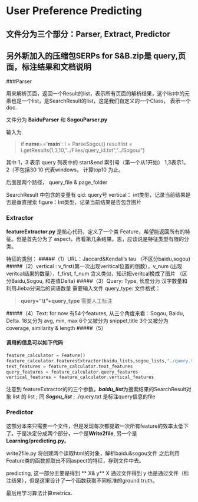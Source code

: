# User Preference Predicting 

## 文件分为三个部分：Parser, Extract, Predictor
## 另外新加入的压缩包SERPs for S&B.zip是 query,页面，标注结果和文档说明

###Parser 

用来解析页面，返回一个Result的list，表示所有页面的解析结果，这个list中的元素也是一个list，是SearchResult的list，这是我们自定义的一个Class， 表示一个doc. 

文件分为 **BaiduParser** 和 **SogouParser.py**

输入为
>if __name__=='__main__':
>	l = ParseSogou()
>	resultlist  = l.getResults(1,3,10,"../Files/query_id.txt","../Sogou/")

其中 1，3 表示 query 列表中的 start&end 索引号（第一个从1开始）
1,3表示1，2（不包括30
10 代表windows， 计算top10 为止。

后面是两个路径， query_file & page_folder 

SearchResult 中包含的变量有
qid: query号
vertical： int类型，记录当前结果是否是垂直搜索
figure：Int类型，记录当前结果是否包含图片


### Extractor

**featureExtractor.py** 是核心代码，定义了一个类 Feature，希望能返回所有的特征。但是首先分为了 aspect，再看第几条结果。恩，应该说是特征类型有限的分类。

特征的类别：
#####（1）URL：Jaccard&Kendall’s tau （不区分baidu,sogou)
#####（2）vertical : v_first(第一次出现veritical位置的倒数），v_num (出现veritcal结果的数量），f_first, f_num 含义类似，知识把veritcal换成了图片 （区分Baidu,Sogou, 和差值Delta)
#####（3）Query: Type, 长度分为 汉字数量和 利用Jieba分词后的词语数量
需要输入文件 query_type:
文件格式：
> **query+”\t”+query_type**
需要人工标注

#####（4）Text: for now 有54个features, 从三个角度来看：Sogou, Baidu, Delta. 18又分为 avg, min, max  6个又被分为 snippet,title  3个又被分为 coverage, similarity & length
#####（5）

#### 调用的信息可以如下代码
``` python
feature_calculator = Feature()
feature_calculator.featuresExtractor(baidu_lists,sogou_lists,"./query.txt")
text_features = feature_calculator.text_features
query_features = feature_calculator.query_features
vertical_features = feature_calculator.vertical_features
```
注意到 featureExtractor的的三个参数，***baidu_list***为搜索结果的SearchResult对象 list 的 list ; 同 ***Sogou_list*** ;
./query.txt 是标注query信息的file 


### Predictor

这部分本来只需要一个文件，但是发现每次都提取一次所有feature的效率太低下了。于是决定分成两个部分，一个是**Write2file**, 另一个是 **Learning/predicting.py**。

write2file.py 将创建两个读取html的对象，解析baidu&sogou文件
之后利用Feature类的函数抓取出不同aspect的特征，存到文件中去。

predicting, 这一部分主要是得到 ** X& y**
X 通过文件得到
y 也是通过文件（标注结果），但是这里设计了一个函数获取不同标准的ground truth。

最后用学习算法计算metrics.